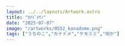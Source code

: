 ```yaml
---
layout: ../../layouts/Artwork.astro
title: "ｶﾅﾄﾞﾒｻﾝ"
date: "2025-07-07"
image: "/artworks/0552_kanadome.png"
tags: ["うちのこ","カナドメ","ケモミミ","伺か"]
---
```


